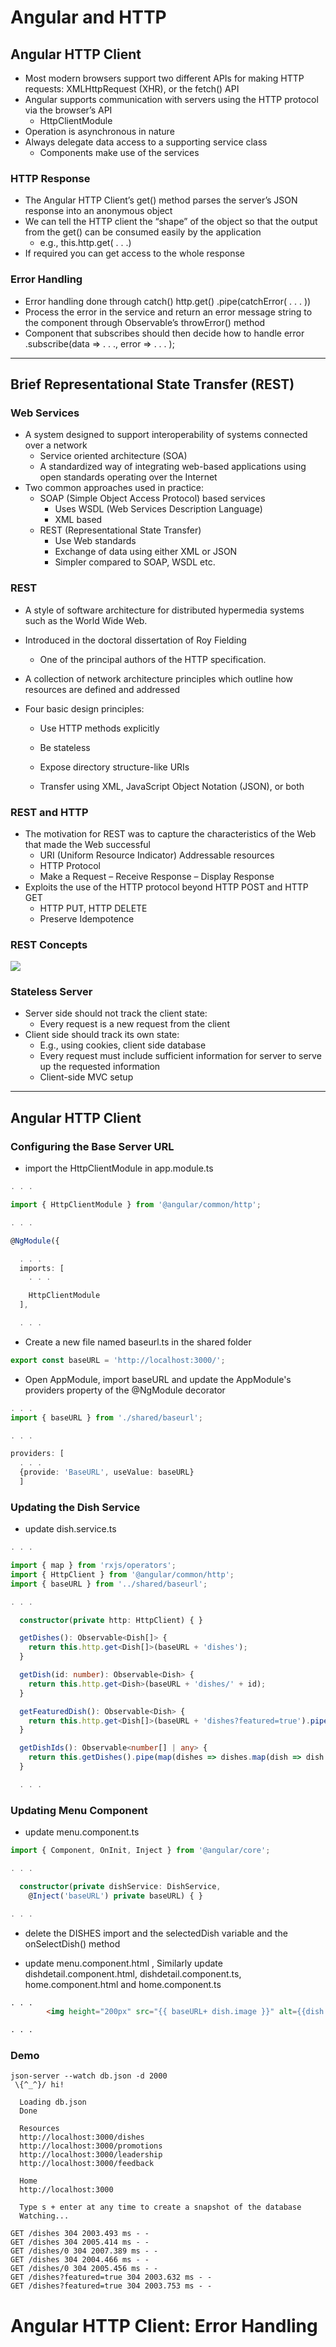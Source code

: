 # Angular and HTTP

## [ ](https://www.coursera.org/learn/angular/supplement/O0Jty/angular-http-client-objectives-and-outcomes)Angular HTTP Client

* Most modern browsers support two different APIs for making HTTP requests: XMLHttpRequest \(XHR\), or the fetch\(\) API
* Angular supports communication with servers using the HTTP protocol via the browser’s API
  * HttpClientModule
* Operation is asynchronous in nature
* Always delegate data access to a supporting service class
  * Components make use of the services

### HTTP Response

* The Angular HTTP Client’s get\(\) method parses the server’s JSON response into an anonymous object
* We can tell the HTTP client the “shape” of the object so that the output from the get\(\) can be consumed easily by the application
  * e.g., this.http.get\( . . .\)
* If required you can get access to the whole response

### Error Handling

* Error handling done through catch\(\) 
  http.get\(\) .pipe\(catchError\( . . . \)\)
* Process the error in the service and return an error message string to the component through Observable’s throwError\(\) method
* Component that subscribes should then decide how to handle error 
  .subscribe\(data =&gt; . . ., 
  error =&gt; . . . \);

---

## Brief Representational State Transfer \(REST\)

### Web Services

* A system designed to support interoperability of systems connected over a network 
  * Service oriented architecture \(SOA\) 
  * A standardized way of integrating web-based applications using open standards operating over the Internet 
* Two common approaches used in practice: 
  * SOAP \(Simple Object Access Protocol\) based services
    * Uses WSDL \(Web Services Description Language\)
    * XML based 
  * REST \(Representational State Transfer\) 
    * Use Web standards
    * Exchange of data using either XML or JSON 
    * Simpler compared to SOAP, WSDL etc.

### REST

* A style of software architecture for distributed hypermedia systems such as the World Wide Web.

* Introduced in the doctoral dissertation of Roy Fielding

  * One of the principal authors of the HTTP specification.

* A collection of network architecture principles which outline how resources are defined and addressed

* Four basic design principles:

  * Use HTTP methods explicitly

  * Be stateless

  * Expose directory structure-like URIs

  * Transfer using XML, JavaScript Object Notation \(JSON\), or both

### REST and HTTP

* The motivation for REST was to capture the characteristics of the Web that made the Web successful
  * URI \(Uniform Resource Indicator\) Addressable resources
  * HTTP Protocol
  * Make a Request – Receive Response – Display Response
* Exploits the use of the HTTP protocol beyond HTTP POST and HTTP GET
  * HTTP PUT, HTTP DELETE
  * Preserve Idempotence

### REST Concepts

![](/assets/L2W4_2REST.png)

### Stateless Server

* Server side should not track the client state:
  * Every request is a new request from the client
* Client side should track its own state: 
  * E.g., using cookies, client side database
  * Every request must include sufficient information for server to serve up the requested information
  * Client-side MVC setup

---

## Angular HTTP Client

### Configuring the Base Server URL

* import the HttpClientModule in app.module.ts

```ts
. . .

import { HttpClientModule } from '@angular/common/http';

. . .

@NgModule({

  . . . 
  imports: [ 
    . . . 

    HttpClientModule 
  ], 

  . . .
```

* Create a new file named baseurl.ts in the shared folder

```ts
export const baseURL = 'http://localhost:3000/';
```

* Open AppModule, import baseURL and update the AppModule's providers property of the @NgModule decorator

```ts
. . .
import { baseURL } from './shared/baseurl';

. . .

providers: [
  . . .
  {provide: 'BaseURL', useValue: baseURL}
  ]
```

### Updating the Dish Service

* update dish.service.ts

```ts
. . .

import { map } from 'rxjs/operators';
import { HttpClient } from '@angular/common/http';
import { baseURL } from '../shared/baseurl';

. . .

  constructor(private http: HttpClient) { }

  getDishes(): Observable<Dish[]> {
    return this.http.get<Dish[]>(baseURL + 'dishes');
  }

  getDish(id: number): Observable<Dish> {
    return this.http.get<Dish>(baseURL + 'dishes/' + id);
  }

  getFeaturedDish(): Observable<Dish> {
    return this.http.get<Dish[]>(baseURL + 'dishes?featured=true').pipe(map(dishes => dishes[0]));
  }

  getDishIds(): Observable<number[] | any> {
    return this.getDishes().pipe(map(dishes => dishes.map(dish => dish.id)));
  }

  . . .
```

### Updating Menu Component

* update menu.component.ts

```ts
import { Component, OnInit, Inject } from '@angular/core';

. . .

  constructor(private dishService: DishService,
    @Inject('baseURL') private baseURL) { }

. . .
```

* delete the DISHES import and the selectedDish variable and the onSelectDish\(\) method

* update  menu.component.html , Similarly update dishdetail.component.html, dishdetail.component.ts, home.component.html and home.component.ts

```html
. . .
        <img height="200px" src="{{ baseURL+ dish.image }}" alt={{dish.name}}>

. . .
```

### Demo

```
json-server --watch db.json -d 2000
 \{^_^}/ hi!

  Loading db.json
  Done

  Resources
  http://localhost:3000/dishes
  http://localhost:3000/promotions
  http://localhost:3000/leadership
  http://localhost:3000/feedback

  Home
  http://localhost:3000

  Type s + enter at any time to create a snapshot of the database
  Watching...
  
GET /dishes 304 2003.493 ms - -
GET /dishes 304 2005.414 ms - -
GET /dishes/0 304 2007.389 ms - -
GET /dishes 304 2004.466 ms - -
GET /dishes/0 304 2005.456 ms - -
GET /dishes?featured=true 304 2003.632 ms - -
GET /dishes?featured=true 304 2003.753 ms - -

```

# Angular HTTP Client: Error Handling



